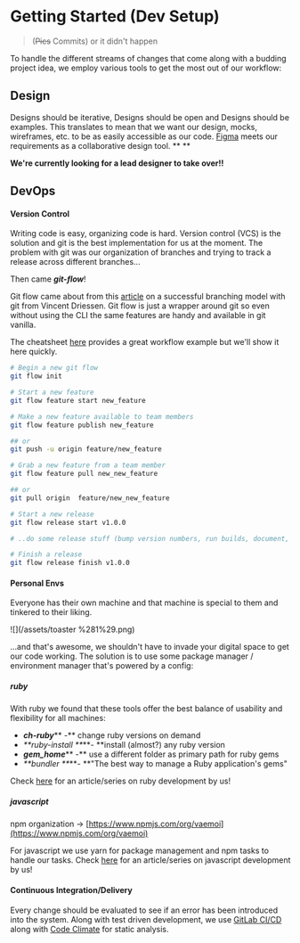 # Getting Started \(Dev Setup\)

> \(~~Pics~~ Commits\) or it didn't happen

To handle the different streams of changes that come along with a budding project idea, we employ various tools to get the most out of our workflow:

## Design

Designs should be iterative, Designs should be open and Designs should be examples. This translates to mean that we want our design, mocks, wireframes, etc. to be as easily accessible as our code. [Figma](https://figma.com) meets our requirements as a collaborative design tool. ** **

**We're currently looking for a lead designer to take over!!**

## DevOps

#### Version Control

Writing code is easy, organizing code is hard. Version control \(VCS\) is the solution and git is the best implementation for us at the moment. The problem with git was our organization of branches and trying to track a release across different branches...

Then came _**git-flow**_!

Git flow came about from this [article](http://nvie.com/posts/a-successful-git-branching-model/) on a successful branching model with git from Vincent Driessen. Git flow is just a wrapper around git so even without using the CLI the same features are handy and available in git vanilla.

The cheatsheet [here](http://danielkummer.github.io/git-flow-cheatsheet/index.fr_FR.html) provides a great workflow example but we'll show it here quickly.

```bash
# Begin a new git flow
git flow init

# Start a new feature
git flow feature start new_feature

# Make a new feature available to team members
git flow feature publish new_feature

## or 
git push -u origin feature/new_feature

# Grab a new feature from a team member
git flow feature pull new_new_feature

## or
git pull origin  feature/new_new_feature

# Start a new release
git flow release start v1.0.0

# ..do some release stuff (bump version numbers, run builds, document, lint, etc)

# Finish a release
git flow release finish v1.0.0
```

#### Personal Envs

Everyone has their own machine and that machine is special to them and tinkered to their liking.

![](/assets/toaster %281%29.png)

...and that's awesome, we shouldn't have to invade your digital space to get our code working. The solution is to use some package manager / environment manager that's powered by a config:

##### ruby

With ruby we found that these tools offer the best balance of usability and flexibility for all machines:

* _**ch-ruby**_** -** change ruby versions on demand
* _**ruby-install **_**- **install \(almost?\) any ruby version
* _**gem\_home**_** -** use a different folder as primary path for ruby gems
* _**bundler **_**- **"The best way to manage a Ruby application's gems"

Check [here](https://medium.com/@vaemoi/developing-revit-a-graphql-powered-ruby-cli-dcbcbee2b9e5) for an article/series on ruby development by us!

##### javascript

npm organization -&gt; [https://www.npmjs.com/org/vaemoi](https://www.npmjs.com/org/vaemoi)

For javascript we use yarn for package management and npm tasks to handle our tasks. Check [here](https://medium.com/@vaemoi/writing-wver-a-the-engine-for-rev-part-i-2984f2991dad) for an article/series on javascript development by us!

#### Continuous Integration/Delivery

Every change should be evaluated to see if an error has been introduced into the system. Along with test driven development, we use [GitLab CI/CD](https://docs.gitlab.com/ee/ci/) along with [Code Climate](/codeclimate.com) for static analysis.

